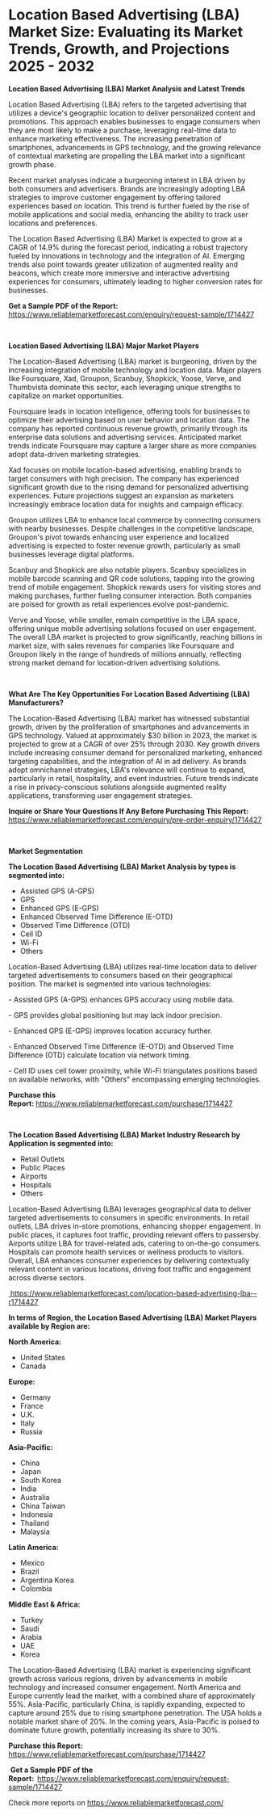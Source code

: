 <p><h1>Location Based Advertising (LBA) Market Size: Evaluating its Market Trends, Growth, and Projections 2025 - 2032</h1></p><p><strong>Location Based Advertising (LBA) Market Analysis and Latest Trends</strong></p>
<p><p>Location Based Advertising (LBA) refers to the targeted advertising that utilizes a device's geographic location to deliver personalized content and promotions. This approach enables businesses to engage consumers when they are most likely to make a purchase, leveraging real-time data to enhance marketing effectiveness. The increasing penetration of smartphones, advancements in GPS technology, and the growing relevance of contextual marketing are propelling the LBA market into a significant growth phase.</p><p>Recent market analyses indicate a burgeoning interest in LBA driven by both consumers and advertisers. Brands are increasingly adopting LBA strategies to improve customer engagement by offering tailored experiences based on location. This trend is further fueled by the rise of mobile applications and social media, enhancing the ability to track user locations and preferences.</p><p>The Location Based Advertising (LBA) Market is expected to grow at a CAGR of 14.9% during the forecast period, indicating a robust trajectory fueled by innovations in technology and the integration of AI. Emerging trends also point towards greater utilization of augmented reality and beacons, which create more immersive and interactive advertising experiences for consumers, ultimately leading to higher conversion rates for businesses.</p></p>
<p><strong>Get a Sample PDF of the Report:&nbsp;</strong> <a href="https://www.reliablemarketforecast.com/enquiry/request-sample/1714427?utm_campaign=3178&utm_medium=2&utm_source=Github&utm_content=ia&utm_term=28032025&utm_id=location-based-advertising-lba">https://www.reliablemarketforecast.com/enquiry/request-sample/1714427</a></p>
<p>&nbsp;</p>
<p><strong>Location Based Advertising (LBA) Major Market Players</strong></p>
<p><p>The Location-Based Advertising (LBA) market is burgeoning, driven by the increasing integration of mobile technology and location data. Major players like Foursquare, Xad, Groupon, Scanbuy, Shopkick, Yoose, Verve, and Thumbvista dominate this sector, each leveraging unique strengths to capitalize on market opportunities.</p><p>Foursquare leads in location intelligence, offering tools for businesses to optimize their advertising based on user behavior and location data. The company has reported continuous revenue growth, primarily through its enterprise data solutions and advertising services. Anticipated market trends indicate Foursquare may capture a larger share as more companies adopt data-driven marketing strategies.</p><p>Xad focuses on mobile location-based advertising, enabling brands to target consumers with high precision. The company has experienced significant growth due to the rising demand for personalized advertising experiences. Future projections suggest an expansion as marketers increasingly embrace location data for insights and campaign efficacy.</p><p>Groupon utilizes LBA to enhance local commerce by connecting consumers with nearby businesses. Despite challenges in the competitive landscape, Groupon's pivot towards enhancing user experience and localized advertising is expected to foster revenue growth, particularly as small businesses leverage digital platforms.</p><p>Scanbuy and Shopkick are also notable players. Scanbuy specializes in mobile barcode scanning and QR code solutions, tapping into the growing trend of mobile engagement. Shopkick rewards users for visiting stores and making purchases, further fueling consumer interaction. Both companies are poised for growth as retail experiences evolve post-pandemic.</p><p>Verve and Yoose, while smaller, remain competitive in the LBA space, offering unique mobile advertising solutions focused on user engagement. The overall LBA market is projected to grow significantly, reaching billions in market size, with sales revenues for companies like Foursquare and Groupon likely in the range of hundreds of millions annually, reflecting strong market demand for location-driven advertising solutions.</p></p>
<p>&nbsp;</p>
<p><strong>What Are The Key Opportunities For Location Based Advertising (LBA) Manufacturers?</strong></p>
<p><p>The Location-Based Advertising (LBA) market has witnessed substantial growth, driven by the proliferation of smartphones and advancements in GPS technology. Valued at approximately $30 billion in 2023, the market is projected to grow at a CAGR of over 25% through 2030. Key growth drivers include increasing consumer demand for personalized marketing, enhanced targeting capabilities, and the integration of AI in ad delivery. As brands adopt omnichannel strategies, LBA's relevance will continue to expand, particularly in retail, hospitality, and event industries. Future trends indicate a rise in privacy-conscious solutions alongside augmented reality applications, transforming user engagement strategies.</p></p>
<p><strong>Inquire or Share Your Questions If Any Before Purchasing This Report:</strong> <a href="https://www.reliablemarketforecast.com/enquiry/pre-order-enquiry/1714427?utm_campaign=3178&utm_medium=2&utm_source=Github&utm_content=ia&utm_term=28032025&utm_id=location-based-advertising-lba">https://www.reliablemarketforecast.com/enquiry/pre-order-enquiry/1714427</a></p>
<p>&nbsp;</p>
<p><strong>Market Segmentation</strong></p>
<p><strong>The Location Based Advertising (LBA) Market Analysis by types is segmented into:</strong></p>
<p><ul><li>Assisted GPS (A-GPS)</li><li>GPS</li><li>Enhanced GPS (E-GPS)</li><li>Enhanced Observed Time Difference (E-OTD)</li><li>Observed Time Difference (OTD)</li><li>Cell ID</li><li>Wi-Fi</li><li>Others</li></ul></p>
<p><p>Location-Based Advertising (LBA) utilizes real-time location data to deliver targeted advertisements to consumers based on their geographical position. The market is segmented into various technologies: </p><p>- Assisted GPS (A-GPS) enhances GPS accuracy using mobile data. </p><p>- GPS provides global positioning but may lack indoor precision. </p><p>- Enhanced GPS (E-GPS) improves location accuracy further. </p><p>- Enhanced Observed Time Difference (E-OTD) and Observed Time Difference (OTD) calculate location via network timing. </p><p>- Cell ID uses cell tower proximity, while Wi-Fi triangulates positions based on available networks, with "Others" encompassing emerging technologies.</p></p>
<p><strong>Purchase this Report:&nbsp;</strong><a href="https://www.reliablemarketforecast.com/purchase/1714427?utm_campaign=3178&utm_medium=2&utm_source=Github&utm_content=ia&utm_term=28032025&utm_id=location-based-advertising-lba">https://www.reliablemarketforecast.com/purchase/1714427</a></p>
<p>&nbsp;</p>
<p><strong>The Location Based Advertising (LBA) Market Industry Research by Application is segmented into:</strong></p>
<p><ul><li>Retail Outlets</li><li>Public Places</li><li>Airports</li><li>Hospitals</li><li>Others</li></ul></p>
<p><p>Location-Based Advertising (LBA) leverages geographical data to deliver targeted advertisements to consumers in specific environments. In retail outlets, LBA drives in-store promotions, enhancing shopper engagement. In public places, it captures foot traffic, providing relevant offers to passersby. Airports utilize LBA for travel-related ads, catering to on-the-go consumers. Hospitals can promote health services or wellness products to visitors. Overall, LBA enhances consumer experiences by delivering contextually relevant content in various locations, driving foot traffic and engagement across diverse sectors.</p></p>
<p><a href="https://www.reliablemarketforecast.com/location-based-advertising-lba--r1714427?utm_campaign=3178&utm_medium=2&utm_source=Github&utm_content=ia&utm_term=28032025&utm_id=location-based-advertising-lba">&nbsp;https://www.reliablemarketforecast.com/location-based-advertising-lba--r1714427</a></p>
<p><strong>In terms of Region, the Location Based Advertising (LBA) Market Players available by Region are:</strong></p>
<p>
    <p> <strong> North America: </strong>
        <ul>
            <li>United States</li>
            <li>Canada</li>
        </ul>
        </p> 
    <p> <strong> Europe: </strong>
        <ul>
            <li>Germany</li>
            <li>France</li>
            <li>U.K.</li>
            <li>Italy</li>
            <li>Russia</li>
        </ul>
        </p> 
    <p> <strong> Asia-Pacific: </strong>
        <ul>
            <li>China</li>
            <li>Japan</li>
            <li>South Korea</li>
            <li>India</li>
            <li>Australia</li>
            <li>China Taiwan</li>
            <li>Indonesia</li>
            <li>Thailand</li>
            <li>Malaysia</li>
        </ul>
        </p> 
    <p> <strong> Latin America: </strong>
        <ul>
            <li>Mexico</li>
            <li>Brazil</li>
            <li>Argentina Korea</li>
            <li>Colombia</li>
        </ul>
        </p> 
    <p> <strong> Middle East & Africa: </strong>
        <ul>
            <li>Turkey</li>
            <li>Saudi</li>
            <li>Arabia</li>
            <li>UAE</li>
            <li>Korea</li>
        </ul>
    </p>
    </p>
<p><p>The Location-Based Advertising (LBA) market is experiencing significant growth across various regions, driven by advancements in mobile technology and increased consumer engagement. North America and Europe currently lead the market, with a combined share of approximately 55%. Asia-Pacific, particularly China, is rapidly expanding, expected to capture around 25% due to rising smartphone penetration. The USA holds a notable market share of 20%. In the coming years, Asia-Pacific is poised to dominate future growth, potentially increasing its share to 30%.</p></p>
<p><strong>Purchase this Report: </strong><a href="https://www.reliablemarketforecast.com/purchase/1714427?utm_campaign=3178&utm_medium=2&utm_source=Github&utm_content=ia&utm_term=28032025&utm_id=location-based-advertising-lba">https://www.reliablemarketforecast.com/purchase/1714427</a></p>
<p>&nbsp;<strong>Get a Sample PDF of the Report:&nbsp;&nbsp;</strong><a href="https://www.reliablemarketforecast.com/enquiry/request-sample/1714427?utm_campaign=3178&utm_medium=2&utm_source=Github&utm_content=ia&utm_term=28032025&utm_id=location-based-advertising-lba">https://www.reliablemarketforecast.com/enquiry/request-sample/1714427</a></p>
<p><strong></strong></p>
<p>Check more reports on <a href="https://www.reliablemarketforecast.com/?utm_campaign=3178&utm_medium=2&utm_source=Github&utm_content=ia&utm_term=28032025&utm_id=location-based-advertising-lba">https://www.reliablemarketforecast.com/</a></p>